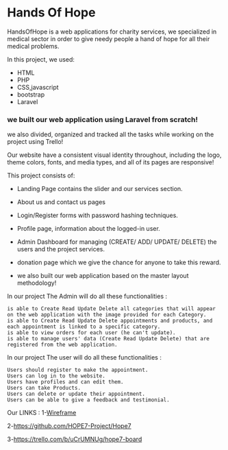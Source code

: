 # Hands Of Hope

HandsOfHope is a web applications for charity services, we specialized in medical sector in order to give needy people a hand of hope for all their medical problems.

In this project, we used:

- HTML
- PHP
- CSS,javascript
- bootstrap
- Laravel

### we built our web application using Laravel from scratch!
we also divided, organized and tracked all the tasks while working on the project using Trello!

Our website have a consistent visual identity throughout, including the logo, theme colors, fonts, and media types, and all of its pages are responsive!

This project consists of:

- Landing Page contains the slider and our services section.

- About us and contact us pages

- Login/Register forms with password hashing techniques.

- Profile page, information about the logged-in user.

- Admin Dashboard for managing (CREATE/ ADD/ UPDATE/ DELETE) the users and the project services.

- donation page which we give the chance for anyone to take this reward.

- we also built our web application based on the master layout methodology!

In our project The Admin will do all these functionalities :

    is able to Create Read Update Delete all categories that will appear on the web application with the image provided for each Category.
    is able to Create Read Update Delete appointments and products, and each appointment is linked to a specific category.
    is able to view orders for each user (he can't update).
    is able to manage users' data (Create Read Update Delete) that are registered from the web application.


In our project The user will do all these functionalities :
    
    Users should register to make the appointment.
    Users can log in to the website.
    Users have profiles and can edit them.
    Users can take Products.
    Users can delete or update their appointment.
    Users can be able to give a feedback and testimonial.




Our LINKS :
1-[Wireframe](https://github.com/HOPE7-Project/Hope7/files/9854806/ilovepdf_merged.pdf)


2-https://github.com/HOPE7-Project/Hope7

3-https://trello.com/b/uCrUMNUg/hope7-board
